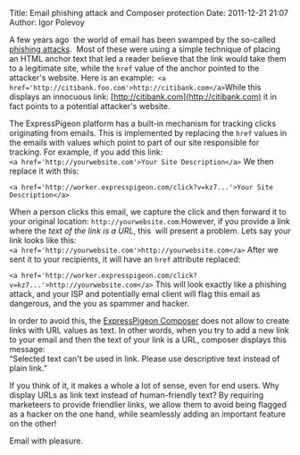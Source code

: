 Title: Email phishing attack and Composer protection
Date: 2011-12-21 21:07
Author: Igor Polevoy




A few years ago  the world of email has been swamped by the so-called
[phishing attacks](http://en.wikipedia.org/wiki/Phishing#Link_manipulation).  Most of these were using a simple technique of
placing an HTML anchor text that led a reader believe that the link
would take them to a legitimate site, while the `href` value of the
anchor pointed to the attacker's website. Here is an
example:` <a href='http://citibank.foo.com'>http://citibank.com</a>`While this displays an innocuous link:
[http://citibank.com](http://citibank.com)
it in fact points to a potential attacker's website.

The ExpressPigeon platform has a built-in mechanism for tracking clicks
originating from emails. This is implemented by replacing the `href`
values in the emails with values which point to part of our site
responsible for tracking. For example, if you add this link:  
`<a href='http://yourwebsite.com'>Your Site Description</a>`
We then replace it with this:  

`<a href='http://worker.expresspigeon.com/click?v=kz7...'>Your Site Description</a>`

When a person clicks this email, we capture the click and then forward
it to your original location: `http://yourwebsite.com`.However, if you provide a link where the *text of the link is a URL*,
this  will present a problem. Lets say your link looks like this:  
`<a href='http://yourwebsite.com'>http://yourwebsite.com</a>`
After we sent it to your recipients, it will have an `href` attribute
replaced:  

`<a href='http://worker.expresspigeon.com/click?v=kz7...'>http://yourwebsite.com</a>`
This will look exactly like a phishing attack, and your ISP and
potentially emal client will flag this email as dangerous, and the you
as spammer and hacker.

In order to avoid this, the [ExpressPigeon Composer](https://expresspigeon.com/gallery) does not allow to
create links with URL values as text. In other words, when you try to
add a new link to your email and then the text of your link is a URL,
composer displays this message:  
“Selected text can't be used in link. Please use descriptive text
instead of plain link.”

If you think of it, it makes a whole a lot of sense, even for end users.
Why display URLs as link text instead of human-friendly text? By
requiring marketeers to provide friendlier links, we allow them to avoid
being flagged as a hacker on the one hand, while seamlessly adding an
important feature on the other!

Email with pleasure.
